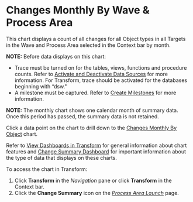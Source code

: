 # Changes Monthly By Wave & Process Area

This chart displays a count of all changes for all Object types in all
Targets in the Wave and Process Area selected in the Context bar by
month.

<span style="font-weight: bold;">NOTE:</span> Before data displays on
this chart:

  - Trace must be turned on for the tables, views, functions and
    procedure counts. Refer to [Activate and Deactivate Data
    Sources](../../../Platform/Common/Use_Cases/Activate_and_Deactivate_Data_Source.htm)
    for more information. For Transform, trace should be activated for
    the databases beginning with “dsw."
  - A milestone must be captured. Refer to [Create
    Milestones](Create_Milestones.htm) for more information.

**NOTE:** The monthly chart shows one calendar month of summary data.
Once this period has passed, the summary data is not retained.

Click a data point on the chart to drill down to the [Changes Monthly By
Object](Changes_Monthly_by_Object.htm) chart.

Refer to [View Dashboards in
Transform](View_Dashboards_in_Transform.htm) for general information
about chart features and [Change Summary
Dashboard](Change_Summary_Dashboard.htm) for important information about
the type of data that displays on these charts.

To access the chart in Transform:

1.  Click <span style="font-weight: bold;">Transform</span> in the
    <span style="font-style: italic;">Navigation</span> pane or click
    **Transform** in the Context bar.
2.  Click the <span style="font-weight: bold;">Change Summary</span>
    icon on the *[Process Area
    Launch](../Page_Desc/Process_Area_Launch.htm)* page.
